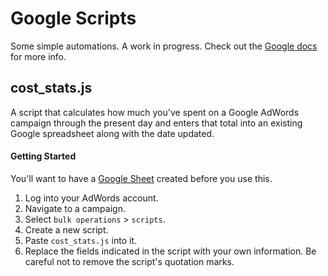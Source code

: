 # Google Scripts
Some simple automations. A work in progress. Check out the [Google docs](https://developers.google.com/adwords/scripts/docs/your-first-script) for more info.

## cost_stats.js
A script that calculates how much you've spent on a Google AdWords campaign through the present day and enters that total into an existing Google spreadsheet along with the date updated.

#### Getting Started
You'll want to have a [Google Sheet](https://docs.google.com/spreadsheets/) created before you use this.

1. Log into your AdWords account.
2. Navigate to a campaign.
3. Select `bulk operations` >  `scripts`.
4. Create a new script.
5. Paste `cost_stats.js` into it.
6. Replace the fields indicated in the script with your own information. Be careful not to remove the script's quotation marks. 